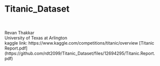 # Titanic_Dataset
<br />
<br />
Revan Thakkar
<br />
University of Texas at Arlington
<br />
kaggle link: https://www.kaggle.com/competitions/titanic/overview
[Titanic Report.pdf](https://github.com/rdt2099/Titanic_Dataset/files/12694295/Titanic.Report.pdf)
